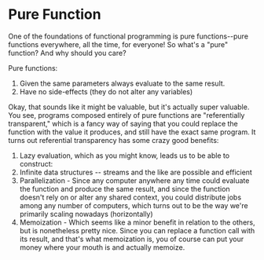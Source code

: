 # Pure Function

One of the foundations of functional programming is pure functions--pure functions everywhere, all the time, for everyone! So what's a "pure" function? And why should you care? 

Pure functions:

1) Given the same parameters always evaluate to the same result. 
2) Have no side-effects (they do not alter any variables)

Okay, that sounds like it might be valuable, but it's actually super valuable. You see, programs composed entirely of pure functions are "referentially transparent," which is a fancy way of saying that you could replace the function with the value it produces, and still have the exact same program. It turns out referential transparency has some crazy good benefits:

1) Lazy evaluation, which as you might know, leads us to be able to construct:
2) Infinite data structures -- streams and the like are possible and efficient
3) Parallelization - Since any computer anywhere any time could evaluate the function and produce the same result, and since the function doesn't rely on or alter any shared context, you could distribute jobs among any number of computers, which turns out to be the way we're primarily scaling nowadays (horizontally)
4) Memoization - Which seems like a minor benefit in relation to the others, but is nonetheless pretty nice. Since you can replace a function call with its result, and that's what memoization is, you of course can put your money where your mouth is and actually memoize. 